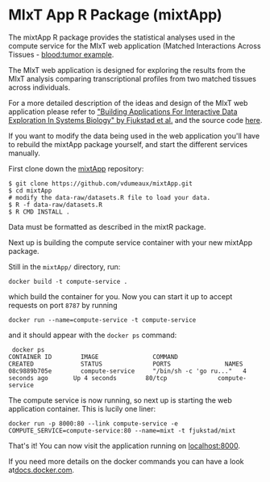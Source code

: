 # MIxT App R Package (mixtApp) 
The mixtApp R package provides the statistical analyses used in the compute service for
the MIxT web application (Matched Interactions Across Tissues - [blood:tumor example](http://mixt-blood-tumor.bci.mcgill.ca). 

The MIxT web application is designed for exploring the results from the MIxT
analysis comparing transcriptional profiles from two matched tissues across
individuals. 

For a more detailed description of the ideas and design of the MIxT web
application please refer to
["Building Applications For Interactive Data Exploration In Systems Biology" by Fjukstad et al.](biorxiv.org/content/early/2017/05/24/141630) 
and the source code [here](https://github.com/fjukstad/mixt). 

If you want to modify the data being used in the web application you'll have to
rebuild the mixtApp package yourself, and start the different services
manually.

First clone down the  [mixtApp](https://github.com/vdumeaux/mixtApp)
repository: 

```
$ git clone https://github.com/vdumeaux/mixtApp.git
$ cd mixtApp
# modify the data-raw/datasets.R file to load your data. 
$ R -f data-raw/datasets.R
$ R CMD INSTALL .
```
Data must be formatted as described in the mixtR package. 

Next up is building the compute service
container with your new mixtApp package.

Still in the `mixtApp/` directory, run: 

```
docker build -t compute-service .
```

which build the container for you. Now you can start it up to accept requests on
port `8787` by running 

```
docker run --name=compute-service -t compute-service
```

and it should appear with the `docker ps` command: 

```
 docker ps
CONTAINER ID        IMAGE               COMMAND                  CREATED             STATUS              PORTS               NAMES
08c9889b705e        compute-service     "/bin/sh -c 'go ru..."   4 seconds ago       Up 4 seconds        80/tcp              compute-service
```

The compute service is now running, so next up is starting the web application
container. This is lucily one liner: 

```
docker run -p 8000:80 --link compute-service -e COMPUTE_SERVICE=compute-service:80 --name=mixt -t fjukstad/mixt
```

That's it!  You can now visit the application running on
[localhost:8000](http://localhost:8000). 

If you need more details on the docker commands you can have a look
at[docs.docker.com](https://docs.docker.com).
